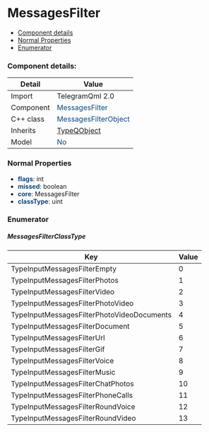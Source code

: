 # MessagesFilter

 * [Component details](#component-details)
 * [Normal Properties](#normal-properties)
 * [Enumerator](#enumerator)


### Component details:

|Detail|Value|
|------|-----|
|Import|TelegramQml 2.0|
|Component|<font color='#074885'>MessagesFilter</font>|
|C++ class|<font color='#074885'>MessagesFilterObject</font>|
|Inherits|<font color='#074885'>[TypeQObject](typeqobject.md)</font>|
|Model|<font color='#074885'>No</font>|



### Normal Properties

* <font color='#074885'><b>flags</b></font>: int
* <font color='#074885'><b>missed</b></font>: boolean
* <font color='#074885'><b>core</b></font>: MessagesFilter
* <font color='#074885'><b>classType</b></font>: uint




### Enumerator


##### MessagesFilterClassType

|Key|Value|
|---|-----|
|TypeInputMessagesFilterEmpty|0|
|TypeInputMessagesFilterPhotos|1|
|TypeInputMessagesFilterVideo|2|
|TypeInputMessagesFilterPhotoVideo|3|
|TypeInputMessagesFilterPhotoVideoDocuments|4|
|TypeInputMessagesFilterDocument|5|
|TypeInputMessagesFilterUrl|6|
|TypeInputMessagesFilterGif|7|
|TypeInputMessagesFilterVoice|8|
|TypeInputMessagesFilterMusic|9|
|TypeInputMessagesFilterChatPhotos|10|
|TypeInputMessagesFilterPhoneCalls|11|
|TypeInputMessagesFilterRoundVoice|12|
|TypeInputMessagesFilterRoundVideo|13|

